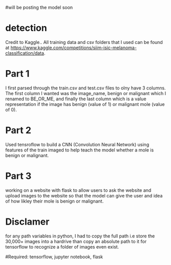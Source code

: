 #will be posting the model soon

# detection
Credit to Kaggle.. All training data and csv folders that I used can be found at https://www.kaggle.com/competitions/siim-isic-melanoma-classification/data.
# Part 1
 I first parsed through the train.csv and test.csv files to olny have 3 columns. The first column I wanted was the image_name, benign or malignant which I renamed to BE_OR_ME, and finally the last column which is a value representation if the image has benign (value of 1) or malignant mole (value of 0).
# Part 2
Used tensroflow to build a CNN (Convolution Neural Network) using features of the train imaged to help teach the model whether a mole is benign or malignant. 

# Part 3
working on a website with flask to allow users to ask the website and upload images to the website so that the model can give the user and idea of how likley their mole is benign or malignant.

# Disclamer
for any path variables in python, I had to copy the full path i.e store the 30,000+ images into a hardrive than copy an absolute path to it for tensorflow to recognize a folder of images even exist. 

#Required: tensorflow, jupyter notebook, flask 


